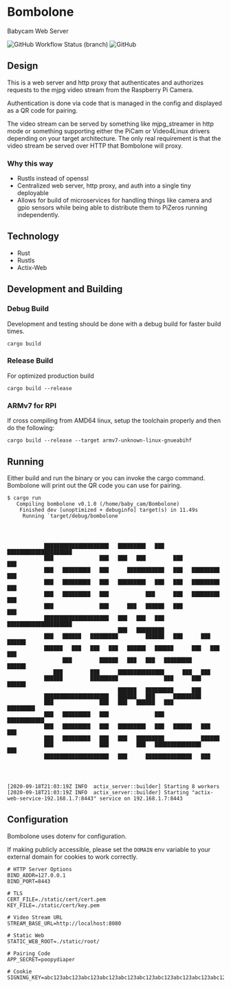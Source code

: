 # Bombolone
Babycam Web Server

![GitHub Workflow Status (branch)](https://img.shields.io/github/workflow/status/andricDu/Bombolone/Rust/main?style=for-the-badge)
![GitHub](https://img.shields.io/github/license/andricDu/Bombolone?style=for-the-badge)

## Design
This is a web server and http proxy that authenticates and authorizes requests to the mjpg video stream from the Raspberry Pi Camera. 

Authentication is done via code that is managed in the config and displayed as a QR code for pairing. 

The video stream can be served by something like mjpg_streamer in http mode or something supporting either the PiCam or Video4Linux drivers depending on your target architecture. The only real requirement is that the video stream be served over HTTP that Bombolone will proxy. 

### Why this way
- Rustls instead of openssl
- Centralized web server, http proxy, and auth into a single tiny deployable 
- Allows for build of microservices for handling things like camera and gpio sensors while being able to distribute them to PiZeros running independently. 

## Technology
- Rust
- Rustls
- Actix-Web

## Development and Building

### Debug Build
Development and testing should be done with a debug build for faster build times. 
```shell script
cargo build 
```

### Release Build
For optimized production build
```shell script
cargo build --release
```

### ARMv7 for RPI 
If cross compiling from AMD64 linux, setup the toolchain properly and then do the following:
```shell script
cargo build --release --target armv7-unknown-linux-gnueabihf
```


## Running
Either build and run the binary or you can invoke the cargo command. Bombolone will print out the QR code you can use for pairing. 
```shell script
$ cargo run 
   Compiling bombolone v0.1.0 (/home/baby_cam/Bombolone)
    Finished dev [unoptimized + debuginfo] target(s) in 11.49s
     Running `target/debug/bombolone`
                                                                                       
                                                                                       
                                                                                       
                                                                                       
            █████████████████████   █████████   ███   █████████████████████            
            ███               ███   ███   ███         ███               ███            
            ███   █████████   ███      ████████████   ███   █████████   ███            
            ███   █████████   ███   █████████   ███   ███   █████████   ███            
            ███   █████████   ███            ███      ███   █████████   ███            
            ███               ███      ███   ██████   ███               ███            
            █████████████████████   ███   ███   ███   █████████████████████            
                                    ███   █████████                                    
            ███   ██████   █████████         ██████   ███      ███   ██████            
            ██████   ███   ███   ███   ██████   ██████      ███   ███   ███            
                  ███         ██████   ███   ███   █████████         ██████            
               ███         ███      ███████████████      ███   ███                     
            ██████         █████████               ███      ███      ██████            
                                    ██████   █████████      ███                        
            █████████████████████   ██████   ███      █████████                        
            ███               ███   ███   ██████   ███         █████████               
            ███   █████████   ███               ███         ████████████               
            ███   █████████   ███   █████████   ███   ██████   ███   ███               
            ███   █████████   ███   ███   █████████            ██████                  
            ███               ███         ███   ███████████████         ███            
            █████████████████████   ███      ███████████████   ███                     
                                                                                       
                                                                                       
                                                                                       
                                                                                       
[2020-09-18T21:03:19Z INFO  actix_server::builder] Starting 8 workers
[2020-09-18T21:03:19Z INFO  actix_server::builder] Starting "actix-web-service-192.168.1.7:8443" service on 192.168.1.7:8443

```

## Configuration
Bombolone uses dotenv for configuration. 

If making publicly accessible, please set the `DOMAIN` env variable to your external domain for cookies to work correctly. 

```shell script
# HTTP Server Options
BIND_ADDR=127.0.0.1
BIND_PORT=8443

# TLS
CERT_FILE=./static/cert/cert.pem
KEY_FILE=./static/cert/key.pem

# Video Stream URL
STREAM_BASE_URL=http://localhost:8080

# Static Web
STATIC_WEB_ROOT=./static/root/

# Pairing Code
APP_SECRET=poopydiaper

# Cookie
SIGNING_KEY=abc123abc123abc123abc123abc123abc123abc123abc123abc123abc123

```

